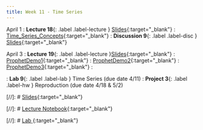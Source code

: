 ```yaml
---
title: Week 11 - Time Series
---
```


April 1
: **Lecture 18**{: .label .label-lecture } [Slides](https://docs.google.com/presentation/d/1qIUJnVhlfBN66NkSLbXxPtZsMZNRmEDXKGQ5ajRXikY/edit?usp=sharing){:target="_blank"}
: [Time_Series_Concepts](https://datahub.berkeley.edu/hub/user-redirect/git-pull?repo=https%3A%2F%2Fgithub.com%2FUCB-Econ-148%2Fecon148-sp25&branch=main&urlpath=lab%2Ftree%2Fecon148-sp25%2Flec%2Flec10.1%2FLec10-1.ipynb){:target="_blank"} 
: **Discussion 9**{: .label .label-disc } [Slides](https://docs.google.com/presentation/d/1I5ha0soPCmqqpLwnDYwyu7gcTzQzmEUUR9ADtmcbGQQ/edit?usp=sharing){:target="_blank"} 

April 3
: **Lecture 19**{: .label .label-lecture }[Slides](https://docs.google.com/presentation/d/16_q55sBBdoKXcLU4_tVFr2cJhdbZpRu2ItNdxHy451M/edit?usp=sharing){:target="_blank"}
: [ProphetDemo1](https://datahub.berkeley.edu/hub/user-redirect/git-pull?repo=https%3A%2F%2Fgithub.com%2FUCB-Econ-148%2Fecon148-sp25&branch=main&urlpath=lab%2Ftree%2Fecon148-sp25%2Flec%2Flec10.2%2FProphetDemo1.ipynb){:target="_blank"} 
: [ProphetDemo2](https://datahub.berkeley.edu/hub/user-redirect/git-pull?repo=https%3A%2F%2Fgithub.com%2FUCB-Econ-148%2Fecon148-sp25&branch=main&urlpath=lab%2Ftree%2Fecon148-sp25%2Flec%2Flec10.2%2FProphetDemo2.ipynb){:target="_blank"} 
: [ProphetDemo3](https://datahub.berkeley.edu/hub/user-redirect/git-pull?repo=https%3A%2F%2Fgithub.com%2FUCB-Econ-148%2Fecon148-sp25&branch=main&urlpath=lab%2Ftree%2Fecon148-sp25%2Flec%2Flec10.2%2FProphetDemo3.ipynb){:target="_blank"} 
: 





: **Lab 9**{: .label .label-lab } Time Series  (due date 4/11)
: **Project 3**{: .label .label-hw } Reproduction (due date 4/18 & 5/2)

[//]: # [Slides](){:target="_blank"} 

[//]: # [Lecture Notebook](){:target="_blank"} 

[//]: # [Lab ](){:target="_blank"} 
